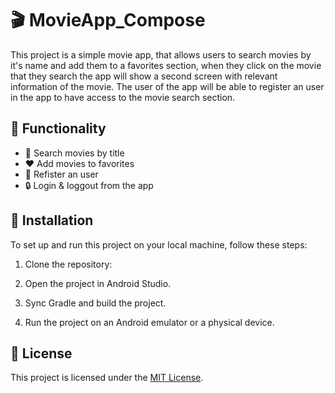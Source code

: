 # 🎬 MovieApp_Compose

This project is a simple movie app, that allows users to search movies by it's name and add them to a favorites section, when they click on the movie that they search the app will show a second screen with relevant information of the movie. The user of the app will be able to register an user in the app to have access to the movie search section.

## 🔱 Functionality

- 📱 Search movies by title
- ❤️ Add movies to favorites
- 📑 Refister an user
- 🔒 Login & loggout from the app

## 🏹 Installation

To set up and run this project on your local machine, follow these steps:

1. Clone the repository:

2. Open the project in Android Studio.

3. Sync Gradle and build the project.

4. Run the project on an Android emulator or a physical device.

## 📄 License

 This project is licensed under the [MIT License](https://opensource.org/licenses/MIT).
 
